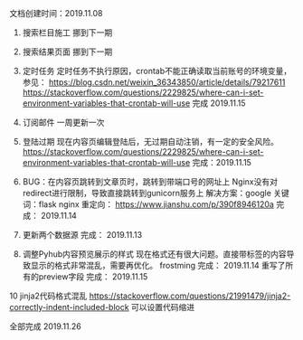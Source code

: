 文档创建时间：2019.11.08

1. 搜索栏目施工
   挪到下一期

2. 搜索结果页面
   挪到下一期

3. 定时任务
   定时任务不执行原因，crontab不能正确读取当前账号的环境变量，参见：
   https://blog.csdn.net/weixin_36343850/article/details/79217611
   https://stackoverflow.com/questions/2229825/where-can-i-set-environment-variables-that-crontab-will-use
   完成 2019.11.15

4. 订阅邮件 一周更新一次

5. 登陆过期
   现在内容页编辑登陆后，无过期自动注销，有一定的安全风险。
   https://stackoverflow.com/questions/2229825/where-can-i-set-environment-variables-that-crontab-will-use
   完成：2019.11.15

6. BUG：在内容页跳转到文章页时，跳转到带端口号的网址上
   Nginx没有对redirect进行限制，导致直接跳转到gunicorn服务上
   解决方案：google 关键词：flask nginx 重定向：
   https://www.jianshu.com/p/390f8946120a
   完成： 2019.11.14

7. 更新两个数据源
   完成： 2019.11.13
   
8. 调整Pyhub内容预览展示的样式
   现在格式还有很大问题。直接带标签的内容导致显示的格式非常混乱，需要再优化。
   frostming
   完成： 2019.11.14
   重写了所有的preview字段
   完成： 2019.11.15


10 jinja2代码格式混乱
   https://stackoverflow.com/questions/21991479/jinja2-correctly-indent-included-block
   可以设置代码缩进
   
  
全部完成 2019.11.26